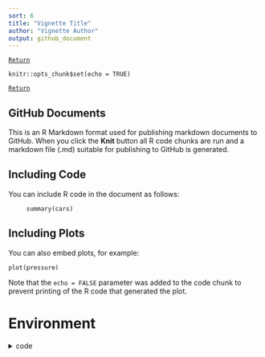 ```yaml
---
sort: 6
title: "Vignette Title"
author: "Vignette Author"
output: github_document
---
```


[`Return`](./)
```{r setup, include=FALSE}
knitr::opts_chunk$set(echo = TRUE)
```
[`Return`](./)
## GitHub Documents

This is an R Markdown format used for publishing markdown documents to GitHub. When you click the **Knit** button all R code chunks are run and a markdown file (.md) suitable for publishing to GitHub is generated.

## Including Code

You can include R code in the document as follows:
     
```{r cars}
     summary(cars)
```

## Including Plots

You can also embed plots, for example:

```{r pressure, echo=FALSE}
plot(pressure)
```

Note that the `echo = FALSE` parameter was added to the code chunk to prevent printing of the R code that generated the plot.


# Environment

<details>
<summary>
code
</summary>

     library(tidyverse)
     library(ggthemes)
     library(ggsci)
     library(ggpubr)
     library(survminer)
     library(survival)
     library(survivalROC)
     library(reshape2) 
     data<-fread("../../FBratio_paper/Phylum_cli.csv",data.table = F)
     hist(data$BMI)

</details>

